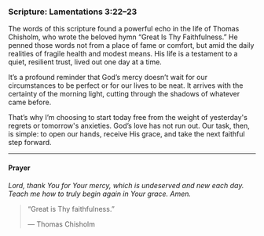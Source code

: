 ### Scripture: **Lamentations 3:22–23**

The words of this scripture found a powerful echo in the life of Thomas Chisholm, who wrote the beloved hymn “Great Is Thy Faithfulness.” He penned those words not from a place of fame or comfort, but amid the daily realities of fragile health and modest means. His life is a testament to a quiet, resilient trust, lived out one day at a time.

It’s a profound reminder that God’s mercy doesn’t wait for our circumstances to be perfect or for our lives to be neat. It arrives with the certainty of the morning light, cutting through the shadows of whatever came before.

That’s why I’m choosing to start today free from the weight of yesterday's regrets or tomorrow's anxieties. God’s love has not run out. Our task, then, is simple: to open our hands, receive His grace, and take the next faithful step forward.

---

#### Prayer
*Lord, thank You for Your mercy, which is undeserved and new each day. Teach me how to truly begin again in Your grace. Amen.*

> “Great is Thy faithfulness.”
>
> — Thomas Chisholm
